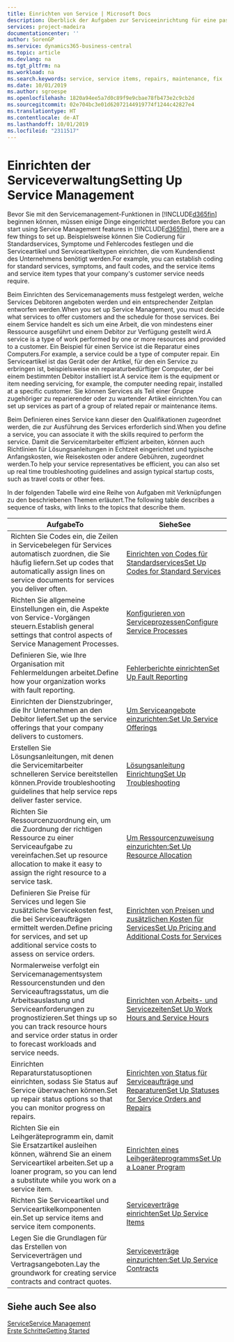 ```yaml
---
title: Einrichten von Service | Microsoft Docs
description: Überblick der Aufgaben zur Serviceeinrichtung für eine passende Serviceverwaltungsmethode für Ihre Organisation.
services: project-madeira
documentationcenter: ''
author: SorenGP
ms.service: dynamics365-business-central
ms.topic: article
ms.devlang: na
ms.tgt_pltfrm: na
ms.workload: na
ms.search.keywords: service, service items, repairs, maintenance, fix
ms.date: 10/01/2019
ms.author: sgroespe
ms.openlocfilehash: 1820a94ee5a7d0c89f9e9cbae78fb473e2c9cb2d
ms.sourcegitcommit: 02e704bc3e01d62072144919774f1244c42827e4
ms.translationtype: HT
ms.contentlocale: de-AT
ms.lasthandoff: 10/01/2019
ms.locfileid: "2311517"
---
```

# <a name="setting-up-service-management"></a><span data-ttu-id="bb8f9-103">Einrichten der Serviceverwaltung</span><span class="sxs-lookup"><span data-stu-id="bb8f9-103">Setting Up Service Management</span></span>
<span data-ttu-id="bb8f9-104">Bevor Sie mit den Servicemanagement-Funktionen in [!INCLUDE[d365fin](includes/d365fin_md.md)] beginnen können, müssen einige Dinge eingerichtet werden.</span><span class="sxs-lookup"><span data-stu-id="bb8f9-104">Before you can start using Service Management features in [!INCLUDE[d365fin](includes/d365fin_md.md)], there are a few things to set up.</span></span> <span data-ttu-id="bb8f9-105">Beispielsweise können Sie Codierung für Standardservices, Symptome und Fehlercodes festlegen und die Serviceartikel und Serviceartikeltypen einrichten, die vom Kundendienst des Unternehmens benötigt werden.</span><span class="sxs-lookup"><span data-stu-id="bb8f9-105">For example, you can establish coding for standard services, symptoms, and fault codes, and the service items and service item types that your company's customer service needs require.</span></span>  

<span data-ttu-id="bb8f9-106">Beim Einrichten des Servicemanagements muss festgelegt werden, welche Services Debitoren angeboten werden und ein entsprechender Zeitplan entworfen werden.</span><span class="sxs-lookup"><span data-stu-id="bb8f9-106">When you set up Service Management, you must decide what services to offer customers and the schedule for those services.</span></span> <span data-ttu-id="bb8f9-107">Bei einem Service handelt es sich um eine Arbeit, die von mindestens einer Ressource ausgeführt und einem Debitor zur Verfügung gestellt wird.</span><span class="sxs-lookup"><span data-stu-id="bb8f9-107">A service is a type of work performed by one or more resources and provided to a customer.</span></span> <span data-ttu-id="bb8f9-108">Ein Beispiel für einen Service ist die Reparatur eines Computers.</span><span class="sxs-lookup"><span data-stu-id="bb8f9-108">For example, a service could be a type of computer repair.</span></span> <span data-ttu-id="bb8f9-109">Ein Serviceartikel ist das Gerät oder der Artikel, für den ein Service zu erbringen ist, beispielsweise ein reparaturbedürftiger Computer, der bei einem bestimmten Debitor installiert ist.</span><span class="sxs-lookup"><span data-stu-id="bb8f9-109">A service item is the equipment or item needing servicing, for example, the computer needing repair, installed at a specific customer.</span></span> <span data-ttu-id="bb8f9-110">Sie können Services als Teil einer Gruppe zugehöriger zu reparierender oder zu wartender Artikel einrichten.</span><span class="sxs-lookup"><span data-stu-id="bb8f9-110">You can set up services as part of a group of related repair or maintenance items.</span></span>  
  
<span data-ttu-id="bb8f9-111">Beim Definieren eines Service kann dieser den Qualifikationen zugeordnet werden, die zur Ausführung des Services erforderlich sind.</span><span class="sxs-lookup"><span data-stu-id="bb8f9-111">When you define a service, you can associate it with the skills required to perform the service.</span></span> <span data-ttu-id="bb8f9-112">Damit die Servicemitarbeiter effizient arbeiten, können auch Richtlinien für Lösungsanleitungen in Echtzeit eingerichtet und typische Anfangskosten, wie Reisekosten oder andere Gebühren, zugeordnet werden.</span><span class="sxs-lookup"><span data-stu-id="bb8f9-112">To help your service representatives be efficient, you can also set up real time troubleshooting guidelines and assign typical startup costs, such as travel costs or other fees.</span></span>  

<span data-ttu-id="bb8f9-113">In der folgenden Tabelle wird eine Reihe von Aufgaben mit Verknüpfungen zu den beschriebenen Themen erläutert.</span><span class="sxs-lookup"><span data-stu-id="bb8f9-113">The following table describes a sequence of tasks, with links to the topics that describe them.</span></span>  
  
| <span data-ttu-id="bb8f9-114">Aufgabe</span><span class="sxs-lookup"><span data-stu-id="bb8f9-114">To</span></span> | <span data-ttu-id="bb8f9-115">Siehe</span><span class="sxs-lookup"><span data-stu-id="bb8f9-115">See</span></span> |
| --- | --- |
| <span data-ttu-id="bb8f9-116">Richten Sie Codes ein, die Zeilen in Servicebelegen für Services automatisch zuordnen, die Sie häufig liefern.</span><span class="sxs-lookup"><span data-stu-id="bb8f9-116">Set up codes that automatically assign lines on service documents for services you deliver often.</span></span> |[<span data-ttu-id="bb8f9-117">Einrichten von Codes für Standardservices</span><span class="sxs-lookup"><span data-stu-id="bb8f9-117">Set Up Codes for Standard Services</span></span>](service-how-setup-service-coding.md)|
| <span data-ttu-id="bb8f9-118">Richten Sie allgemeine Einstellungen ein, die Aspekte von Service-Vorgängen steuern.</span><span class="sxs-lookup"><span data-stu-id="bb8f9-118">Establish general settings that control aspects of Service Management Processes.</span></span>|[<span data-ttu-id="bb8f9-119">Konfigurieren von Serviceprozessen</span><span class="sxs-lookup"><span data-stu-id="bb8f9-119">Configure Service Processes</span></span>](service-setup-service-processes.md)|
| <span data-ttu-id="bb8f9-120">Definieren Sie, wie Ihre Organisation mit Fehlermeldungen arbeitet.</span><span class="sxs-lookup"><span data-stu-id="bb8f9-120">Define how your organization works with fault reporting.</span></span> |[<span data-ttu-id="bb8f9-121">Fehlerberichte einrichten</span><span class="sxs-lookup"><span data-stu-id="bb8f9-121">Set Up Fault Reporting</span></span>](service-how-setup-fault-reporting.md) |
| <span data-ttu-id="bb8f9-122">Einrichten der Dienstzubringer, die Ihr Unternehmen an den Debitor liefert.</span><span class="sxs-lookup"><span data-stu-id="bb8f9-122">Set up the service offerings that your company delivers to customers.</span></span>|[<span data-ttu-id="bb8f9-123">Um Serviceangebote einzurichten:</span><span class="sxs-lookup"><span data-stu-id="bb8f9-123">Set Up Service Offerings</span></span>](service-how-setup-service-offerings.md)|
| <span data-ttu-id="bb8f9-124">Erstellen Sie Lösungsanleitungen, mit denen die Servicemitarbeiter schnelleren Service bereitstellen können.</span><span class="sxs-lookup"><span data-stu-id="bb8f9-124">Provide troubleshooting guidelines that help service reps deliver faster service.</span></span> |[<span data-ttu-id="bb8f9-125">Lösungsanleitung Einrichtung</span><span class="sxs-lookup"><span data-stu-id="bb8f9-125">Set Up Troubleshooting</span></span>](service-how-setup-troubleshooting.md) |
| <span data-ttu-id="bb8f9-126">Richten Sie Ressourcenzuordnung ein, um die Zuordnung der richtigen Ressource zu einer Serviceaufgabe zu vereinfachen.</span><span class="sxs-lookup"><span data-stu-id="bb8f9-126">Set up resource allocation to make it easy to assign the right resource to a service task.</span></span> |[<span data-ttu-id="bb8f9-127">Um Ressourcenzuweisung einzurichten:</span><span class="sxs-lookup"><span data-stu-id="bb8f9-127">Set Up Resource Allocation</span></span>](service-how-setup-resource-allocation.md) |
| <span data-ttu-id="bb8f9-128">Definieren Sie Preise für Services und legen Sie zusätzliche Servicekosten fest, die bei Serviceaufträgen ermittelt werden.</span><span class="sxs-lookup"><span data-stu-id="bb8f9-128">Define pricing for services, and set up additional service costs to assess on service orders.</span></span> |[<span data-ttu-id="bb8f9-129">Einrichten von Preisen und zusätzlichen Kosten für Services</span><span class="sxs-lookup"><span data-stu-id="bb8f9-129">Set Up Pricing and Additional Costs for Services</span></span>](service-how-setup-service-costs-pricing.md)|
| <span data-ttu-id="bb8f9-130">Normalerweise verfolgt ein Servicemanagementsystem Ressourcenstunden und den Serviceauftragsstatus, um die Arbeitsauslastung und Serviceanforderungen zu prognostizieren.</span><span class="sxs-lookup"><span data-stu-id="bb8f9-130">Set things up so you can track resource hours and service order status in order to forecast workloads and service needs.</span></span>|[<span data-ttu-id="bb8f9-131">Einrichten von Arbeits- und Servicezeiten</span><span class="sxs-lookup"><span data-stu-id="bb8f9-131">Set Up Work Hours and Service Hours</span></span>](service-how-setup-work-service-hours.md)|
| <span data-ttu-id="bb8f9-132">Einrichten Reparaturstatusoptionen einrichten, sodass Sie Status auf Service überwachen können.</span><span class="sxs-lookup"><span data-stu-id="bb8f9-132">Set up repair status options so that you can monitor progress on repairs.</span></span> | [<span data-ttu-id="bb8f9-133">Einrichten von Status für Serviceaufträge und Reparaturen</span><span class="sxs-lookup"><span data-stu-id="bb8f9-133">Set Up Statuses for Service Orders and Repairs</span></span>](service-order-repair-status.md)|
| <span data-ttu-id="bb8f9-134">Richten Sie ein Leihgeräteprogramm ein, damit Sie Ersatzartikel ausleihen können, während Sie an einem Serviceartikel arbeiten.</span><span class="sxs-lookup"><span data-stu-id="bb8f9-134">Set up a loaner program, so you can lend a substitute while you work on a service item.</span></span> |[<span data-ttu-id="bb8f9-135">Einrichten eines Leihgeräteprogramms</span><span class="sxs-lookup"><span data-stu-id="bb8f9-135">Set Up a Loaner Program</span></span>](service-how-setup-loaner-program.md) |
| <span data-ttu-id="bb8f9-136">Richten Sie Serviceartikel und Serviceartikelkomponenten ein.</span><span class="sxs-lookup"><span data-stu-id="bb8f9-136">Set up service items and service item components.</span></span> |[<span data-ttu-id="bb8f9-137">Serviceverträge einrichten</span><span class="sxs-lookup"><span data-stu-id="bb8f9-137">Set Up Service Items</span></span>](service-how-setup-service-items.md) |
| <span data-ttu-id="bb8f9-138">Legen Sie die Grundlagen für das Erstellen von Serviceverträgen und Vertragsangeboten.</span><span class="sxs-lookup"><span data-stu-id="bb8f9-138">Lay the groundwork for creating service contracts and contract quotes.</span></span> |[<span data-ttu-id="bb8f9-139">Serviceverträge einzurichten:</span><span class="sxs-lookup"><span data-stu-id="bb8f9-139">Set Up Service Contracts</span></span>](service-how-setup-service-contracts.md) |

## <a name="see-also"></a><span data-ttu-id="bb8f9-140">Siehe auch </span><span class="sxs-lookup"><span data-stu-id="bb8f9-140">See also</span></span>
[<span data-ttu-id="bb8f9-141">Service</span><span class="sxs-lookup"><span data-stu-id="bb8f9-141">Service Management</span></span>](service-service.md)  
[<span data-ttu-id="bb8f9-142">Erste Schritte</span><span class="sxs-lookup"><span data-stu-id="bb8f9-142">Getting Started</span></span>](product-get-started.md)  
